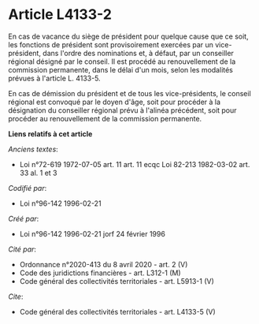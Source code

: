 # Article L4133-2

En cas de vacance du siège de président pour quelque cause que ce soit, les fonctions de président sont provisoirement
exercées par un vice-président, dans l'ordre des nominations et, à défaut, par un conseiller régional désigné par le conseil.
Il est procédé au renouvellement de la commission permanente, dans le délai d'un mois, selon les modalités prévues à
l'article L. 4133-5. 

En cas de démission du président et de tous les vice-présidents, le conseil régional est convoqué par le doyen d'âge, soit
pour procéder à la désignation du conseiller régional prévu à l'alinéa précédent, soit pour procéder au renouvellement de la
commission permanente.

**Liens relatifs à cet article**

_Anciens textes_:

  - Loi n°72-619 1972-07-05 art. 11 art. 11 ecqc Loi 82-213 1982-03-02 art. 33 al. 1 et 3

_Codifié par_:

  - Loi n°96-142 1996-02-21

_Créé par_:

  - Loi n°96-142 1996-02-21 jorf 24 février 1996

_Cité par_:

  - Ordonnance n°2020-413 du 8 avril 2020 - art. 2 (V)
  - Code des juridictions financières - art. L312-1 (M)
  - Code général des collectivités territoriales - art. L5913-1 (V)

_Cite_:

  - Code général des collectivités territoriales - art. L4133-5 (V)
